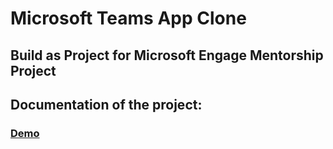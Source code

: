 # Microsoft Teams App Clone

## Build as Project for Microsoft Engage Mentorship Project

## Documentation of the project:



### [Demo](https://ms-teams-clone-deepikabirthare.herokuapp.com/)
